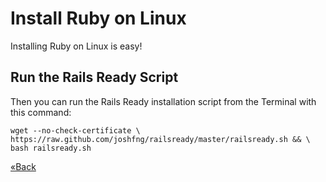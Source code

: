 # Install Ruby on Linux
Installing Ruby on Linux is easy!

## Run the Rails Ready Script
Then you can run the Rails Ready installation script from the Terminal with this command:

```text
wget --no-check-certificate \
https://raw.github.com/joshfng/railsready/master/railsready.sh && \
bash railsready.sh
```

[«Back](/ruby_from_scratch)
